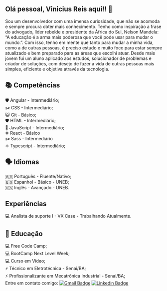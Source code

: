 ## Olá pessoal, Vinicius Reis aqui!! 👋
Sou um desenvolvedor com uma imensa curiosidade, que não se acomoda e sempre procura obter mais conhecimento. Tenho como inspiração a frase do advogado, líder rebelde e presidente da África do Sul, Nelson Mandela: “A educação é a arma mais poderosa que você pode usar para mudar o mundo.”. Com isso, tenho em mente que tanto para mudar a minha vida, como a de outras pessoas, é preciso estudo e muito foco para estar sempre atualizado e bem preparado para as áreas que escolhi atuar. Desde mais jovem fui um aluno aplicado aos estudos, solucionador de problemas e criador de soluções, com desejo de fazer a vida de outras pessoas mais simples, eficiente e objetiva através da tecnologia.

## 📚 Competências
🛡️ Angular - Intermediário; <br>
:scissors: CSS - Intermediário; <br>
:smiley_cat: Git - Básico; <br>
🛡️ HTML - Intermediário; <br>
📝 JavaScript - Intermediário; <br>
❄ React - Básico <br>
:scissors: Sass - Intermediário <br>
⚛️ Typescript - Intermediário; <br>

## 🗣️ Idiomas
🇧🇷 Português - Fluente/Nativo; <br>
🇪🇸 Espanhol - Básico - UNEB; <br>
🇺🇸 Inglês - Avançado - UNEB.

## Experiências
💻 Analista de suporte I - VX Case - Trabalhando Atualmente.

## 📖 Educação
💻 Free Code Camp;<br>
💻 BootCamp Next Level Week; <br>
💻 Curso em Vídeo; <br>
⚡ Técnico em Eletrotécnica - Senai/BA; <br>
⚡ Profissionalizante em Mecatrônica Industrial - Senai/BA; <br>
Entre em contato comigo: [![Gmail Badge](https://img.shields.io/badge/-vinisrlima@gmail.com-c14438?style=flat-square&logo=Gmail&logoColor=white&link=mailto:vinisrlima@gmail.com)](mailto:vinisrlima@gmail.com) [![Linkedin Badge](https://img.shields.io/badge/-ViniciusReis-blue?style=flat-square&logo=Linkedin&logoColor=white&link=https://www.linkedin.com/in/vinicius-de-souza-reis-lima-745334185/)](https://www.linkedin.com/in/VSRLima/)

